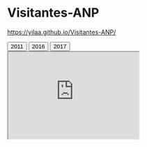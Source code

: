 # Visitantes-ANP
https://yilaa.github.io/Visitantes-ANP/

<div class="tab">
  <button class="tablinks" onclick="openCity(event, '2011')">2011</button>
  <button class="tablinks" onclick="openCity(event, '2016')">2016</button>
  <button class="tablinks" onclick="openCity(event, '2017')">2017</button>
</div>

<!-- Tab content -->
<div id="2011" class="tabcontent">
  <iframe src="https://yilaa.github.io/ANP-google-map/" height="200" width="300"></iframe>
</div>

